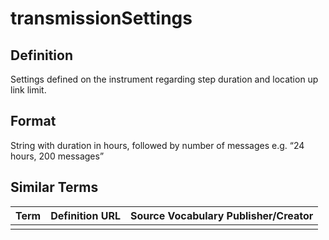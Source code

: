 # transmissionSettings 

## Definition 
Settings defined on the instrument regarding step duration and location up link limit.

## Format
String with duration in hours, followed by number of messages e.g. “24 hours, 200 messages”

## Similar Terms 
|Term|Definition URL|Source Vocabulary Publisher/Creator|
|----|----------|-----------------|
||||

 